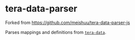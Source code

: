 # tera-data-parser

Forked from https://github.com/meishuu/tera-data-parser-js

Parses mappings and definitions from [`tera-data`](https://github.com/tera-toolbox/tera-data).
